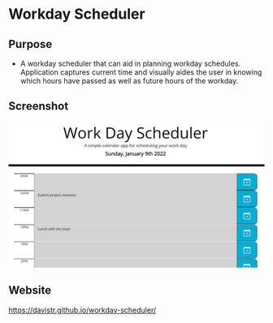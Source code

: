 # Workday Scheduler

## Purpose
* A workday scheduler that can aid in planning workday schedules.  Application captures current time and visually aides the user in knowing which hours have passed as well as future hours of the workday.

## Screenshot
![](images/site_screenshot.jpg)

## Website
https://davistr.github.io/workday-scheduler/
